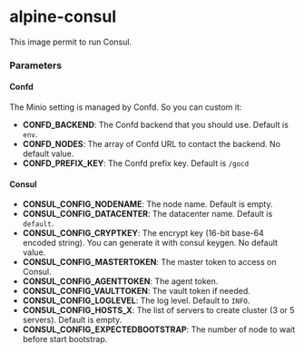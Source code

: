 alpine-consul
===============

This image permit to run Consul.



### Parameters

#### Confd

The Minio setting is managed by Confd. So you can custom it:
- **CONFD_BACKEND**: The Confd backend that you should use. Default is `env`.
- **CONFD_NODES**: The array of Confd URL to contact the backend. No default value.
- **CONFD_PREFIX_KEY**: The Confd prefix key. Default is `/gocd`


#### Consul

- **CONSUL_CONFIG_NODENAME**: The node name. Default is empty.
- **CONSUL_CONFIG_DATACENTER**: The datacenter name. Default is `default`.
- **CONSUL_CONFIG_CRYPTKEY**: The encrypt key (16-bit base-64 encoded string). You can generate it with consul keygen. No default value.
- **CONSUL_CONFIG_MASTERTOKEN**: The master token to access on Consul.
- **CONSUL_CONFIG_AGENTTOKEN**: The agent token.
- **CONSUL_CONFIG_VAULTTOKEN**: The vault token if needed.
- **CONSUL_CONFIG_LOGLEVEL**: The log level. Default to `INFO`.
- **CONSUL_CONFIG_HOSTS_X**: The list of servers to create cluster (3 or 5 servers). Default is empty.
- **CONSUL_CONFIG_EXPECTEDBOOTSTRAP**: The number of node to wait before start bootstrap.
